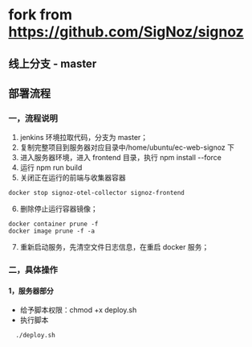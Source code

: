 # fork from https://github.com/SigNoz/signoz

## 线上分支 - master

## 部署流程

### 一，流程说明

1. jenkins 环境拉取代码，分支为 master；
2. 复制完整项目到服务器对应目录中/home/ubuntu/ec-web-signoz 下
3. 进入服务器环境，进入 frontend 目录，执行 npm install --force
4. 运行 npm run build
5. 关闭正在运行的前端与收集器容器

```
docker stop signoz-otel-collector signoz-frontend
```

6. 删除停止运行容器镜像；

```
docker container prune -f
docker image prune -f -a
```

7. 重新启动服务，先清空文件日志信息，在重启 docker 服务；

### 二，具体操作

#### 1，服务器部分

- 给予脚本权限：chmod +x deploy.sh
- 执行脚本

```
  ./deploy.sh
```
